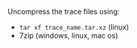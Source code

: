 Uncompress the trace files using:
- `tar xf trace_name.tar.xz` (linux)
- 7zip (windows, linux, mac os)
